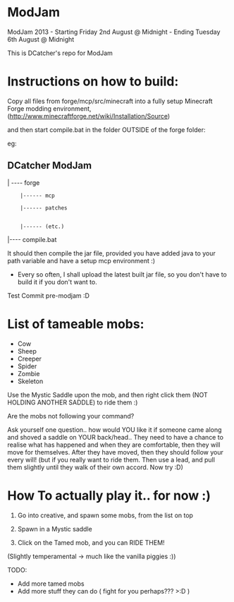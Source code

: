 ModJam
======
ModJam 2013 - Starting Friday 2nd August @ Midnight
            - Ending Tuesday 6th August @ Midnight
            
This is DCatcher's repo for ModJam


Instructions on how to build:
===============================
Copy all files from forge/mcp/src/minecraft into a fully setup Minecraft Forge modding environment, 
(http://www.minecraftforge.net/wiki/Installation/Source)

and then start compile.bat in the folder OUTSIDE of the forge folder:

eg:




DCatcher ModJam
--------------------
| ---- forge
        
        |------ mcp
        
        |------ patches
        
        
        |------ (etc.)


|---- compile.bat

It should then compile the jar file, provided you have added java to your path variable and have a setup mcp environment :)

+ Every so often, I shall upload the latest built jar file, so you don't have to build it if you don't want to.

Test Commit pre-modjam :D

List of tameable mobs:
===========================
- Cow
- Sheep
- Creeper
- Spider
- Zombie
- Skeleton


Use the Mystic Saddle upon the mob, and then right click them (NOT HOLDING ANOTHER SADDLE) to ride them :)

Are the mobs not following your command?

Ask yourself one question.. how would YOU like it if someone came along and shoved a saddle on YOUR back/head.. They need to have a chance to realise what has happened and when they are comfortable, then they will move for themselves. After they have moved, then they should follow your every will!
(but if you really want to ride them. Then use a lead, and pull them slightly until they walk of their own accord. Now try :D)





How To actually play it.. for now :)
=======================================
1) Go into creative, and spawn some mobs, from the list on top

2) Spawn in a Mystic saddle

3) Click on the Tamed mob, and you can RIDE THEM!

(Slightly temperamental -> much like the vanilla piggies :))


TODO:
- Add more tamed mobs
- Add more stuff they can do ( fight for you perhaps??? >:D )

